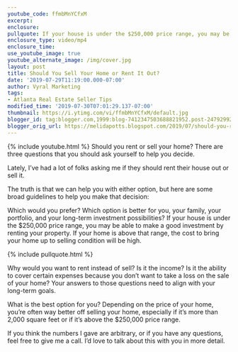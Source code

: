 ```yaml
---
youtube_code: ffmbMnYCfxM
excerpt:
enclosure:
pullquote: If your house is under the $250,000 price range, you may be able to make a good investment by renting your property.
enclosure_type: video/mp4
enclosure_time:
use_youtube_image: true
youtube_alternate_image: /img/cover.jpg
layout: post
title: Should You Sell Your Home or Rent It Out?
date: '2019-07-29T11:19:00.000-07:00'
author: Vyral Marketing
tags:
- Atlanta Real Estate Seller Tips
modified_time: '2019-07-30T07:01:29.137-07:00'
thumbnail: https://i.ytimg.com/vi/ffmbMnYCfxM/default.jpg
blogger_id: tag:blogger.com,1999:blog-7412347503688821952.post-2479299200049262367
blogger_orig_url: https://melidapotts.blogspot.com/2019/07/should-you-rent-or-sell-your-home-there.html
---
```

{% include youtube.html %}
Should you rent or sell your home? There are three questions that you should ask yourself to help you decide.

Lately, I’ve had a lot of folks asking me if they should rent their house out or sell it.

The truth is that we can help you with either option, but here are some broad guidelines to help you make that decision:

Which would you prefer? Which option is better for you, your family, your portfolio, and your long-term investment possibilities? If your house is under the $250,000 price range, you may be able to make a good investment by renting your property. If your home is above that range, the cost to bring your home up to selling condition will be high.

{% include pullquote.html %}

Why would you want to rent instead of sell? Is it the income? Is it the ability to cover certain expenses because you don’t want to take a loss on the sale of your home? Your answers to those questions need to align with your long-term goals.

What is the best option for you? Depending on the price of your home, you’re often way better off selling your home, especially if it’s more than 2,000 square feet or if it’s above the $250,000 price range.

If you think the numbers I gave are arbitrary, or if you have any questions, feel free to give me a call. I’d love to talk about this with you in more detail.
